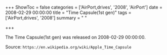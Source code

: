 +++
ShowToc = false
categories = ['AirPort,drives', '2008', 'AirPort']
date = 2008-02-29 00:00:00
title = "Time Capsule(1st gen)"
tags = ['AirPort,drives', '2008']
summary = " "

+++

The Time Capsule(1st gen) was released on 2008-02-29 00:00:00.

Source: `https://en.wikipedia.org/wiki/Apple_Time_Capsule`


